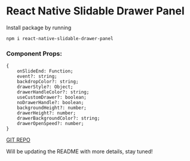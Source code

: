 # React Native Slidable Drawer Panel

Install package by running 
```
npm i react-native-slidable-drawer-panel
```
### Component Props:

```
{
	onSlideEnd: Function;
	event?: string;
	backdropColor?: string;
	drawerStyle?: Object;
	drawerHandleColor?: string;
	useCustomDrawer?: boolean;
	noDrawerHandle?: boolean;
	backgroundHeight?: number;
	drawerHeight?: number;
	drawerBackgroundColor?: string;
	drawerOpenSpeed?: number;
}
```

[GIT REPO](https://github.com/alishalawani/react-native-slidable-drawer-panel)

Will be updating the README with more details, stay tuned!